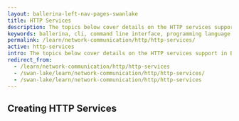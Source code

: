 ```yaml
---
layout: ballerina-left-nav-pages-swanlake
title: HTTP Services
description: The topics below cover details on the HTTP services support in Ballerina. They explore the basics of creating an HTTP service and how Ballerina provides a convenient abstraction for defining complex operations.  
keywords: ballerina, cli, command line interface, programming language
permalink: /learn/network-communication/http/http-services/
active: http-services
intro: The topics below cover details on the HTTP services support in Ballerina. They explore the basics of creating an HTTP service and how Ballerina provides a convenient abstraction for defining complex operations. 
redirect_from:
  - /learn/network-communication/http/http-services
  - /swan-lake/learn/network-communication/http/http-services/
  - /swan-lake/learn/network-communication/http/http-services
---
```


## Creating HTTP Services

